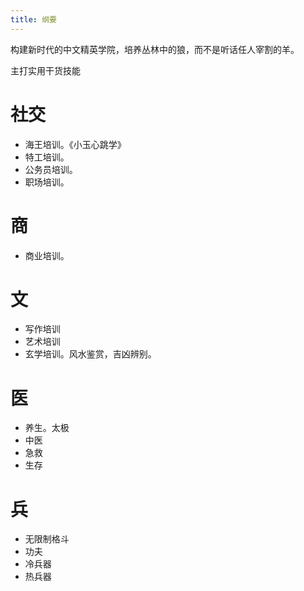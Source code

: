```yaml
---
title: 纲要
---
```


构建新时代的中文精英学院，培养丛林中的狼，而不是听话任人宰割的羊。

主打实用干货技能

# 社交

- 海王培训。《小玉心跳学》
- 特工培训。
- 公务员培训。
- 职场培训。

# 商

- 商业培训。

# 文

- 写作培训
- 艺术培训
- 玄学培训。风水鉴赏，吉凶辨别。

# 医

- 养生。太极
- 中医
- 急救
- 生存

# 兵

- 无限制格斗
- 功夫
- 冷兵器
- 热兵器
